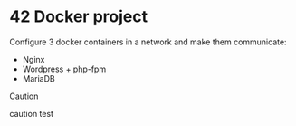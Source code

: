 # 42 Docker project
Configure 3 docker containers in a network and make them communicate:
* Nginx
* Wordpress + php-fpm
* MariaDB

> [!CAUTION]
> caution test
